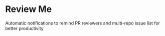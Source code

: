 # Review Me
Automatic notifications to remind PR reviewers and multi-repo issue list for better productivity
